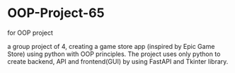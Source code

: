 # OOP-Project-65
for OOP project

a group project of 4, creating a game store app (inspired by Epic Game Store) using python with OOP principles. The project uses only python to create backend, API and frontend(GUI) by using FastAPI and Tkinter library.
